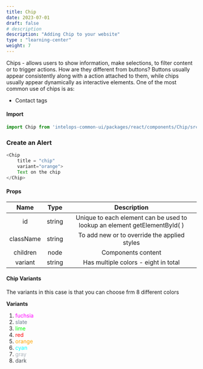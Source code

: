 ```yaml
---
title: Chip
date: 2023-07-01
draft: false
# description
description: "Adding Chip to your website"
type : "learning-center"
weight: 7
---
```


Chips - allows users to show information, make selections, to filter content or to trigger actions. How are they different from buttons? Buttons usually appear consistently along with a action attached to them, while chips usually appear dynamically as interactive elements.
One of the most common use of chips is as:
- Contact tags

#### Import 
```js
import Chip from 'intelops-common-ui/packages/react/components/Chip/src';
```

### Create an Alert
```js
<Chip 
    title = "chip"
    variant="orange">
    Text on the chip
</Chip>
```

#### Props

| **Name**    |  **Type**   |**Description**       |
| :----:      |    :----:   |    :----:            |
| id          | string      | Unique to each element can be used to lookup an element getElementById( ) |
| className   | string      | To add new or to override the applied styles |
| children    | node        | Components content |
| variant     | string      | Has multiple colors - eight in total |

#### Chip Variants 

The variants in this case is that you can choose frm 8 different colors 

**Variants** 

1. <span style="color: #FF00FF">fuchsia</span>
2. <span style="color: #708090">slate</span>
3. <span style="color: lime">lime</span>
4. <span style="color: red">red</span>
5. <span style="color: orange">orange</span>
6. <span style="color: cyan">cyan</span>
7. <span style="color: #adb5bd">gray</span> 
8. <span style="color: #495057">dark</span>
